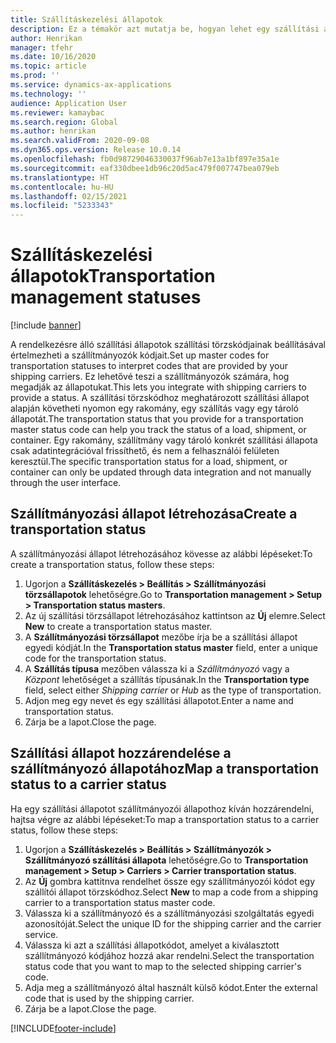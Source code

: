 ```yaml
---
title: Szállításkezelési állapotok
description: Ez a témakör azt mutatja be, hogyan lehet egy szállítási állapotot létrehozni, és az állapotot a szállítmányozó állapotához rendelni.
author: Henrikan
manager: tfehr
ms.date: 10/16/2020
ms.topic: article
ms.prod: ''
ms.service: dynamics-ax-applications
ms.technology: ''
audience: Application User
ms.reviewer: kamaybac
ms.search.region: Global
ms.author: henrikan
ms.search.validFrom: 2020-09-08
ms.dyn365.ops.version: Release 10.0.14
ms.openlocfilehash: fb0d98729046330037f96ab7e13a1bf897e35a1e
ms.sourcegitcommit: eaf330dbee1db96c20d5ac479f007747bea079eb
ms.translationtype: HT
ms.contentlocale: hu-HU
ms.lasthandoff: 02/15/2021
ms.locfileid: "5233343"
---
```

# <a name="transportation-management-statuses"></a><span data-ttu-id="5786c-103">Szállításkezelési állapotok</span><span class="sxs-lookup"><span data-stu-id="5786c-103">Transportation management statuses</span></span>

[!include [banner](../includes/banner.md)]

<span data-ttu-id="5786c-104">A rendelkezésre álló szállítási állapotok szállítási törzskódjainak beállításával értelmezheti a szállítmányozók kódjait.</span><span class="sxs-lookup"><span data-stu-id="5786c-104">Set up master codes for transportation statuses to interpret codes that are provided by your shipping carriers.</span></span> <span data-ttu-id="5786c-105">Ez lehetővé teszi a szállítmányozók számára, hog megadják az állapotukat.</span><span class="sxs-lookup"><span data-stu-id="5786c-105">This lets you integrate with shipping carriers to provide a status.</span></span> <span data-ttu-id="5786c-106">A szállítási törzskódhoz meghatározott szállítási állapot alapján követheti nyomon egy rakomány, egy szállítás vagy egy tároló állapotát.</span><span class="sxs-lookup"><span data-stu-id="5786c-106">The transportation status that you provide for a transportation master status code can help you track the status of a load, shipment, or container.</span></span> <span data-ttu-id="5786c-107">Egy rakomány, szállítmány vagy tároló konkrét szállítási állapota csak adatintegrációval frissíthető, és nem a felhasználói felületen keresztül.</span><span class="sxs-lookup"><span data-stu-id="5786c-107">The specific transportation status for a load, shipment, or container can only be updated through data integration and not manually through the user interface.</span></span>

## <a name="create-a-transportation-status"></a><span data-ttu-id="5786c-108">Szállítmányozási állapot létrehozása</span><span class="sxs-lookup"><span data-stu-id="5786c-108">Create a transportation status</span></span>

<span data-ttu-id="5786c-109">A szállítmányozási állapot létrehozásához kövesse az alábbi lépéseket:</span><span class="sxs-lookup"><span data-stu-id="5786c-109">To create a transportation status, follow these steps:</span></span>

1. <span data-ttu-id="5786c-110">Ugorjon a **Szállításkezelés \> Beállítás \> Szállítmányozási törzsállapotok** lehetőségre.</span><span class="sxs-lookup"><span data-stu-id="5786c-110">Go to **Transportation management \> Setup \> Transportation status masters**.</span></span>
1. <span data-ttu-id="5786c-111">Az új szállítási törzsállapot létrehozásához kattintson az **Új** elemre.</span><span class="sxs-lookup"><span data-stu-id="5786c-111">Select **New** to create a transportation status master.</span></span>
1. <span data-ttu-id="5786c-112">A **Szállítmányozási törzsállapot** mezőbe írja be a szállítási állapot egyedi kódját.</span><span class="sxs-lookup"><span data-stu-id="5786c-112">In the **Transportation status master** field, enter a unique code for the transportation status.</span></span>
1. <span data-ttu-id="5786c-113">A **Szállítás típusa** mezőben válassza ki a *Szállítmányozó* vagy a *Központ* lehetőséget a szállítás típusának.</span><span class="sxs-lookup"><span data-stu-id="5786c-113">In the **Transportation type** field, select either *Shipping carrier* or *Hub* as the type of transportation.</span></span>
1. <span data-ttu-id="5786c-114">Adjon meg egy nevet és egy szállítási állapotot.</span><span class="sxs-lookup"><span data-stu-id="5786c-114">Enter a name and transportation status.</span></span>
1. <span data-ttu-id="5786c-115">Zárja be a lapot.</span><span class="sxs-lookup"><span data-stu-id="5786c-115">Close the page.</span></span>

## <a name="map-a-transportation-status-to-a-carrier-status"></a><span data-ttu-id="5786c-116">Szállítási állapot hozzárendelése a szállítmányozó állapotához</span><span class="sxs-lookup"><span data-stu-id="5786c-116">Map a transportation status to a carrier status</span></span>

<span data-ttu-id="5786c-117">Ha egy szállítási állapotot szállítmányozói állapothoz kíván hozzárendelni, hajtsa végre az alábbi lépéseket:</span><span class="sxs-lookup"><span data-stu-id="5786c-117">To map a transportation status to a carrier status, follow these steps:</span></span>

1. <span data-ttu-id="5786c-118">Ugorjon a **Szállításkezelés \> Beállítás \> Szállítmányozók \> Szállítmányozó szállítási állapota** lehetőségre.</span><span class="sxs-lookup"><span data-stu-id="5786c-118">Go to **Transportation management \> Setup \> Carriers \> Carrier transportation status**.</span></span>
1. <span data-ttu-id="5786c-119">Az **Új** gombra kattitnva rendelhet össze egy szállítmányozói kódot egy szállítói állapot törzskódhoz.</span><span class="sxs-lookup"><span data-stu-id="5786c-119">Select **New** to map a code from a shipping carrier to a transportation status master code.</span></span>
1. <span data-ttu-id="5786c-120">Válassza ki a szállítmányozó és a szállítmányozási szolgáltatás egyedi azonosítóját.</span><span class="sxs-lookup"><span data-stu-id="5786c-120">Select the unique ID for the shipping carrier and the carrier service.</span></span>
1. <span data-ttu-id="5786c-121">Válassza ki azt a szállítási állapotkódot, amelyet a kiválasztott szállítmányozó kódjához hozzá akar rendelni.</span><span class="sxs-lookup"><span data-stu-id="5786c-121">Select the transportation status code that you want to map to the selected shipping carrier's code.</span></span>
1. <span data-ttu-id="5786c-122">Adja meg a szállítmányozó által használt külső kódot.</span><span class="sxs-lookup"><span data-stu-id="5786c-122">Enter the external code that is used by the shipping carrier.</span></span>
1. <span data-ttu-id="5786c-123">Zárja be a lapot.</span><span class="sxs-lookup"><span data-stu-id="5786c-123">Close the page.</span></span>


[!INCLUDE[footer-include](../../includes/footer-banner.md)]